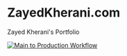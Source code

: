 # ZayedKherani.com
Zayed Kherani's Portfolio

[![Main to Production Workflow](https://github.com/ZayedKherani/ZayedKherani.com/actions/workflows/resume.yml/badge.svg)](https://github.com/ZayedKherani/ZayedKherani.com/actions/workflows/resume.yml)
